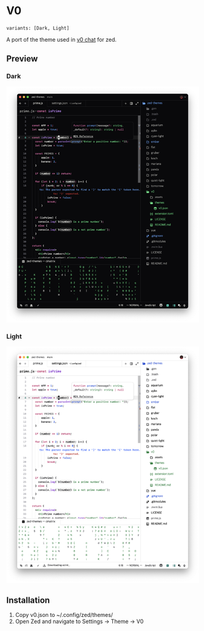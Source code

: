 # V0
`variants: [Dark, Light]`

A port of the theme used in [v0 chat](https://v0.dev/chat/) for zed.

## Preview
### Dark
<img src="assets/v0-dark.png" width="546">

### Light
<img src="assets/v0-light.png" width="546">

## Installation
1. Copy v0.json to ~/.config/zed/themes/
2. Open Zed and navigate to Settings -> Theme -> V0
